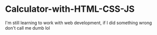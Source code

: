 # Calculator-with-HTML-CSS-JS
I'm still learning to work with web development, if I did something wrong don't call me dumb lol
